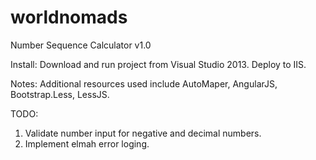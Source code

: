 worldnomads
===========

Number Sequence Calculator v1.0

Install:
Download and run project from Visual Studio 2013.
Deploy to IIS.

Notes:
Additional resources used include AutoMaper, AngularJS, Bootstrap.Less, LessJS.

TODO:
1. Validate number input for negative and decimal numbers.
2. Implement elmah error loging.
